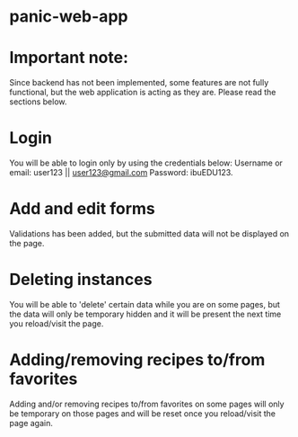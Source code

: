 # panic-web-app

# Important note:
Since backend has not been implemented, some features are not fully functional, but the web application is acting as they are. Please read the sections below.

# Login
You will be able to login only by using the credentials below:
Username or email: user123 || user123@gmail.com
Password: ibuEDU123.

# Add and edit forms
Validations has been added, but the submitted data will not be displayed on the page.

# Deleting instances
You will be able to 'delete' certain data while you are on some pages, but the data will only be temporary hidden and it will be present the next time you reload/visit the page.

# Adding/removing recipes to/from favorites
Adding and/or removing recipes to/from favorites on some pages will only be temporary on those pages and will be reset once you reload/visit the page again.